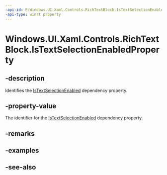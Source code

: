 ```yaml
---
-api-id: P:Windows.UI.Xaml.Controls.RichTextBlock.IsTextSelectionEnabledProperty
-api-type: winrt property
---
```


<!-- Property syntax
public Windows.UI.Xaml.DependencyProperty IsTextSelectionEnabledProperty { get; }
-->

# Windows.UI.Xaml.Controls.RichTextBlock.IsTextSelectionEnabledProperty

## -description
Identifies the [IsTextSelectionEnabled](richtextblock_istextselectionenabled.md) dependency property.



## -property-value
The identifier for the [IsTextSelectionEnabled](richtextblock_istextselectionenabled.md) dependency property.

## -remarks

## -examples

## -see-also

